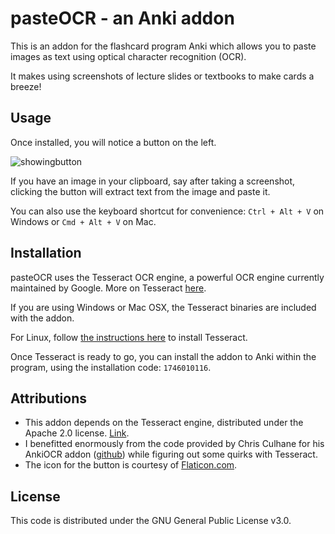 # pasteOCR - an Anki addon

This is an addon for the flashcard program Anki which allows you to paste images as text using optical character recognition (OCR).

It makes using screenshots of lecture slides or textbooks to make cards a breeze!

## Usage

Once installed, you will notice a button on the left.

![showingbutton](readmefiles/showingbutton.png)

If you have an image in your clipboard, say after taking a screenshot, clicking the button will extract text from the image and paste it. 

You can also use the keyboard shortcut for convenience: `Ctrl + Alt + V` on Windows or `Cmd + Alt + V` on Mac.

## Installation

pasteOCR uses the Tesseract OCR engine, a powerful OCR engine currently maintained by Google. More on Tesseract [here](https://opensource.google/projects/tesseract).

If you are using Windows or Mac OSX, the Tesseract binaries are included with the addon.

For Linux, follow [the instructions here](https://tesseract-ocr.github.io/tessdoc/Installation.html) to install Tesseract.

Once Tesseract is ready to go, you can install the addon to Anki within the program, using the installation code: `1746010116`.

## Attributions

- This addon depends on the Tesseract engine, distributed under the Apache 2.0 license. [Link](https://github.com/tesseract-ocr/tesseract).
- I benefitted enormously from the code provided by Chris Culhane for his AnkiOCR addon ([github](https://github.com/cfculhane/AnkiOCR)) while figuring out some quirks with Tesseract.
- The icon for the button is courtesy of [Flaticon.com](flaticon.com).

## License

This code is distributed under the GNU General Public License v3.0.